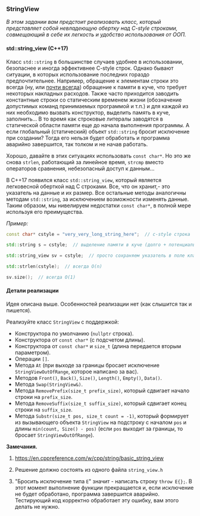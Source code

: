 ### StringView

*В этом задании вам предстоит реализовать класс, который представляет собой невладеющую обертку над C-style строками,
совмещающий в себе их легкость и удобство использования от ООП.*

#### std::string_view (C++17)

Класс `std::string` в большинстве случаев удобнее в использовании, безопаснее и иногда эффективнее C-style строк. Однако
бывают ситуации, в которых использование последних гораздо предпочтительнее. Например, обращение к элементам строки это
всегда (ну, или [почти всегда](https://blogs.msmvps.com/gdicanio/2016/11/17/the-small-string-optimization/)) обращение к
памяти в куче, что требует некоторых накладных расходов. Также часто приходится заводить константные строки со
статическим временем жизни (обозначение допустимых команд принимаемых программой и т.п.) и для каждой из них необходимо
вызвать конструктор, выделить память в куче, заполнить... В то время как строковые литералы заводятся в статической
области памяти еще до начала выполнения программы. А если глобальный (статический) объект `std::string` бросит 
исключение при создании? Тогда его нельзя будет обработать и программа аварийно завершится, так толком и не начав
работать.

Хорошо, давайте в этих ситуациях использовать `const char*`. Но это же снова `strlen`, работающий за линейное время,
`strcmp` вместо операторов сравнения, небезопасный доступ к данным...

В C++17 появился класс `std::string_view`, который является легковесной оберткой над C строками. Все, что он хранит,-
это указатель на данные и их размер. Все остальные методы аналогичны методам `std::string`, за исключением возможности
изменять данные. Таким образом, мы нивелируем недостатки `const char*`, в полной мере используя его преимущества.

*Пример:*

```c++
const char* cstyle = "very_very_long_string_here";  // c-style строка

std::string s = cstyle;  // выделение памяти в куче (долго + потенциально небезопасно)

std::string_view sv = cstyle;  // просто сохраняем указатель в поле класса и вычисляем длину

std::strlen(cstyle);  // всегда O(n)

sv.size();  // всегда O(1)
```

#### Детали реализации

Идея описана выше. Особенностей реализации нет (как слышится так и пишется).

Реализуйте класс `StringView` с поддержкой:
<!-- * Стандартных для всех C++ контейнеров псевдонимов типов с сохранением кодстайла (`ValueType`, `Iterator`, `SizeType`, ...) - см. лекцию или тесты к задаче -->
* Конструктора по умолчанию (`nullptr` строка).
* Конструктора от `const char*` (с подсчетом длины).
* Конструктора от `const char*` и `size_t` (длина передается вторым параметром).
* Операции `[]`.
* Метода `At` (при выходе за границы бросает исключение `StringViewOutOfRange`, которое написано за вас).
* Методов `Front()`, `Back()`, `Size()`, `Length()`, `Empty()`, `Data()`.
* Метода `Swap(StringView&)`.
* Метода `RemovePrefix(size_t prefix_size)`, который сдвигает начало строки на `prefix_size`.
* Метода `RemoveSuffix(size_t suffix_size)`, который сдвигает конец строки на `suffix_size`.
* Метода `Substr(size_t pos, size_t count = -1)`, который формирует из вызывающего объекта `StringView` на подстроку с
началом `pos` и длины `min(count, Size() - pos)` (если `pos` выходит за границы, то бросает `StringViewOutOfRange`).

<!-- Также необходимо реализовать итераторы и методы `begin()`, `cbegin()`, `rbegin()`, `crbegin()`, `end()`, `cend()`, `rend()`, `crend()`. -->
<!-- Так как `StringView` не позволяет изменять свои элементы, `begin()`, `end()`, 
`rbegin()`, `rend()` должны возвращать константные итераторы.
Итераторы должны удовлетворять категории `random_access_iterator`.
*Важно*: имена методов получения итераторов должны быть написаны именно строчными буквами,
поскольку именно эти методы ожидает range-based for. На это дело будет ругаться codestyle_checker, поэтому в конце строки с именем функции надо добавить комментарий `// NOLINT`, что заставит `clang-tidy` проигнорировать данную строку. -->

**Замечания.**
1. https://en.cppreference.com/w/cpp/string/basic_string_view

2. Решение должно состоять из одного файла `string_view.h`

3. "Бросить исключение типа `E`" значит - написать строку `throw E{};`. В этот момент выполнение функции прекращается и,
   если исключение не будет обработано, программа завершится аварийно. Тестирующий код корректно обработает эту ошибку, вам
   этого делать не нужно.
